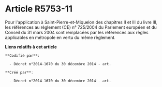 # Article R5753-11

Pour l'application à Saint-Pierre-et-Miquelon des chapitres II et III du livre III, les références au règlement (CE) n°
725/2004 du Parlement européen et du Conseil du 31 mars 2004 sont remplacées par les références aux règles applicables en
métropole en vertu du même règlement.

**Liens relatifs à cet article**

	**Codifié par**:

	  - Décret n°2014-1670 du 30 décembre 2014 - art.

	**Créé par**:

	  - Décret n°2014-1670 du 30 décembre 2014 - art.
